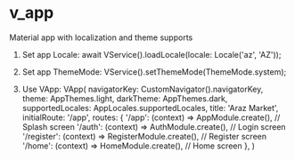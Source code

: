 # v_app

Material app with localization and theme supports

1. Set app Locale:
    await VService().loadLocale(locale: Locale('az', 'AZ'));

2. Set app ThemeMode:
   VService().setThemeMode(ThemeMode.system);

3. Use VApp:
   VApp(
      navigatorKey: CustomNavigator().navigatorKey,
      theme: AppThemes.light,
      darkTheme: AppThemes.dark,
      supportedLocales: AppLocales.supportedLocales,
      title: 'Araz Market',
      initialRoute: '/app',
      routes: {
        '/app': (context) => AppModule.create(), // Splash screen
        '/auth': (context) => AuthModule.create(), // Login screen
        '/register': (context) => RegisterModule.create(), // Register screen
        '/home': (context) => HomeModule.create(), // Home screen
      },
    )

